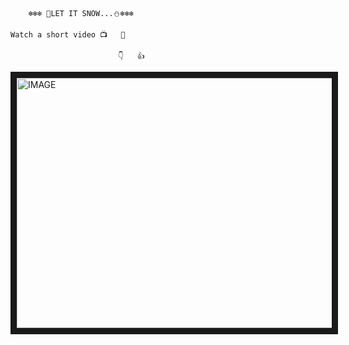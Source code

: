         ❄❄❄ 🎄LET IT SNOW...⛄❄❄❄

    Watch a short video 📺   🎅

                            👇   👍  
<a href="https://www.linkedin.com/feed/update/urn:li:activity:6852414611526864896/" target="_blank"><img src="https://user-images.githubusercontent.com/91973134/147613061-20050f81-c290-4fad-8d67-2358c3e55f71.jpg" alt="IMAGE" width="700" height="400" border="10" /></a>
